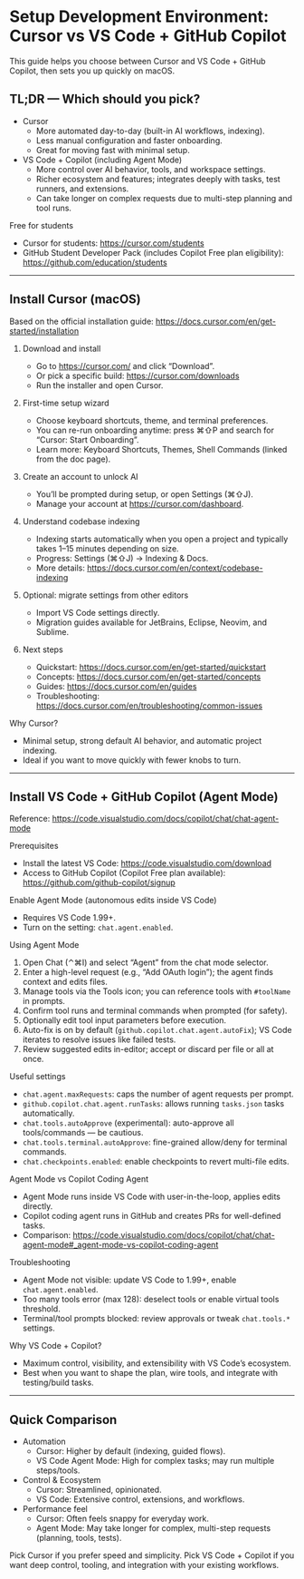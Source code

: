 # Setup Development Environment: Cursor vs VS Code + GitHub Copilot

This guide helps you choose between Cursor and VS Code + GitHub Copilot, then sets you up quickly on macOS.

## TL;DR — Which should you pick?

- Cursor
  - More automated day-to-day (built-in AI workflows, indexing).
  - Less manual configuration and faster onboarding.
  - Great for moving fast with minimal setup.
- VS Code + Copilot (including Agent Mode)
  - More control over AI behavior, tools, and workspace settings.
  - Richer ecosystem and features; integrates deeply with tasks, test runners, and extensions.
  - Can take longer on complex requests due to multi-step planning and tool runs.

Free for students

- Cursor for students: <https://cursor.com/students>
- GitHub Student Developer Pack (includes Copilot Free plan eligibility): <https://github.com/education/students>


---

## Install Cursor (macOS)

Based on the official installation guide: <https://docs.cursor.com/en/get-started/installation>

1) Download and install
	- Go to <https://cursor.com/> and click “Download”.
	- Or pick a specific build: <https://cursor.com/downloads>
	- Run the installer and open Cursor.

2) First-time setup wizard
	- Choose keyboard shortcuts, theme, and terminal preferences.
	- You can re-run onboarding anytime: press ⌘⇧P and search for “Cursor: Start Onboarding”.
	- Learn more: Keyboard Shortcuts, Themes, Shell Commands (linked from the doc page).

3) Create an account to unlock AI
	- You’ll be prompted during setup, or open Settings (⌘⇧J).
	- Manage your account at <https://cursor.com/dashboard>.

4) Understand codebase indexing
	- Indexing starts automatically when you open a project and typically takes 1–15 minutes depending on size.
	- Progress: Settings (⌘⇧J) → Indexing & Docs.
	- More details: <https://docs.cursor.com/en/context/codebase-indexing>

5) Optional: migrate settings from other editors
	- Import VS Code settings directly.
	- Migration guides available for JetBrains, Eclipse, Neovim, and Sublime.

6) Next steps
	- Quickstart: <https://docs.cursor.com/en/get-started/quickstart>
	- Concepts: <https://docs.cursor.com/en/get-started/concepts>
	- Guides: <https://docs.cursor.com/en/guides>
	- Troubleshooting: <https://docs.cursor.com/en/troubleshooting/common-issues>

Why Cursor?

- Minimal setup, strong default AI behavior, and automatic project indexing.
- Ideal if you want to move quickly with fewer knobs to turn.

---

## Install VS Code + GitHub Copilot (Agent Mode)

Reference: <https://code.visualstudio.com/docs/copilot/chat/chat-agent-mode>

Prerequisites

- Install the latest VS Code: <https://code.visualstudio.com/download>
- Access to GitHub Copilot (Copilot Free plan available): <https://github.com/github-copilot/signup>

Enable Agent Mode (autonomous edits inside VS Code)

- Requires VS Code 1.99+.
- Turn on the setting: `chat.agent.enabled`.

Using Agent Mode

1) Open Chat (⌃⌘I) and select “Agent” from the chat mode selector.
2) Enter a high-level request (e.g., “Add OAuth login”); the agent finds context and edits files.
3) Manage tools via the Tools icon; you can reference tools with `#toolName` in prompts.
4) Confirm tool runs and terminal commands when prompted (for safety).
5) Optionally edit tool input parameters before execution.
6) Auto-fix is on by default (`github.copilot.chat.agent.autoFix`); VS Code iterates to resolve issues like failed tests.
7) Review suggested edits in-editor; accept or discard per file or all at once.

Useful settings

- `chat.agent.maxRequests`: caps the number of agent requests per prompt.
- `github.copilot.chat.agent.runTasks`: allows running `tasks.json` tasks automatically.
- `chat.tools.autoApprove` (experimental): auto-approve all tools/commands — be cautious.
- `chat.tools.terminal.autoApprove`: fine-grained allow/deny for terminal commands.
- `chat.checkpoints.enabled`: enable checkpoints to revert multi-file edits.

Agent Mode vs Copilot Coding Agent

- Agent Mode runs inside VS Code with user-in-the-loop, applies edits directly.
- Copilot coding agent runs in GitHub and creates PRs for well-defined tasks.
- Comparison: <https://code.visualstudio.com/docs/copilot/chat/chat-agent-mode#_agent-mode-vs-copilot-coding-agent>

Troubleshooting

- Agent Mode not visible: update VS Code to 1.99+, enable `chat.agent.enabled`.
- Too many tools error (max 128): deselect tools or enable virtual tools threshold.
- Terminal/tool prompts blocked: review approvals or tweak `chat.tools.*` settings.

Why VS Code + Copilot?

- Maximum control, visibility, and extensibility with VS Code’s ecosystem.
- Best when you want to shape the plan, wire tools, and integrate with testing/build tasks.

---

## Quick Comparison

- Automation
  - Cursor: Higher by default (indexing, guided flows).
  - VS Code Agent Mode: High for complex tasks; may run multiple steps/tools.
- Control & Ecosystem
  - Cursor: Streamlined, opinionated.
  - VS Code: Extensive control, extensions, and workflows.
- Performance feel
  - Cursor: Often feels snappy for everyday work.
  - Agent Mode: May take longer for complex, multi-step requests (planning, tools, tests).

Pick Cursor if you prefer speed and simplicity. Pick VS Code + Copilot if you want deep control, tooling, and integration with your existing workflows.
